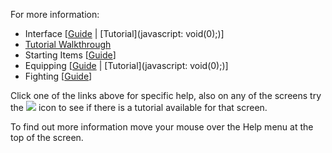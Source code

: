For more information:

- Interface \[[Guide](fhhelp.asp?CharsAt=363) | [Tutorial](javascript: void(0);)\]
- [Tutorial Walkthrough](start/)
- Starting Items \[[Guide](fhhelp.asp?CharsAt=147)\]
- Equipping \[[Guide](fhhelp.asp?CharsAt=148) | [Tutorial](javascript: void(0);)\]
- Fighting \[[Guide](fhhelp.asp?CharsAt=150)\]

Click one of the links above for specific help, also on any of the screens try the ![](https://lohcdn.com/game/icons/information.png) icon to see if there is a tutorial available for that screen.

To find out more information move your mouse over the Help menu at the top of the screen.
